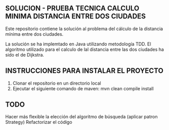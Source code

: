 SOLUCION - PRUEBA TECNICA CALCULO MINIMA DISTANCIA ENTRE DOS CIUDADES 
---------------------------------------------------------------------

Este repositorio contiene la solución al problema del cálculo de la distancia mínima entre dos ciudades.

La solución se ha implemtado en Java utilizando metodología TDD. El algoritmo utilizado para el calculo de lal distancia entre 
las dos ciudades ha sido el de Dijkstra.

INSTRUCCIONES PARA INSTALAR EL PROYECTO
---------------------------------------

1. Clonar el repositorio en un directorio local
2. Ejecutar el siguiente comando de maven:
    mvn clean compile install


TODO
----

Hacer más flexible la elección del algoritmo de búsqueda (aplicar patron Strategy)
Refactorizar el código


 
